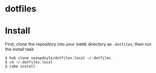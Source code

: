 # dotfiles

# Install

First, clone the repository into your `$HOME` directory as `.dotfiles`, then
run the install task

```console
$ hub clone seanpdoyle/dotfiles.local ~/.dotfiles
$ cd ~/.dotfiles.local
$ rake install
```
